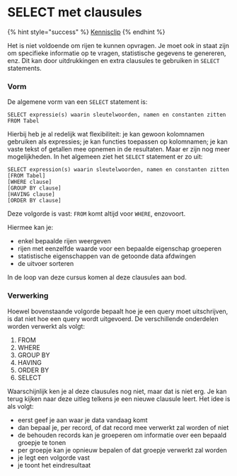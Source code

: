 # SELECT met clausules

{% hint style="success" %}
[Kennisclip](https://ap.cloud.panopto.eu/Panopto/Pages/Viewer.aspx?id=3e0ba6f3-fc38-4dec-950e-adc5007c0443)
{% endhint %}

Het is niet voldoende om rijen te kunnen opvragen. Je moet ook in staat zijn om specifieke informatie op te vragen, statistische gegevens te genereren, enz. Dit kan door uitdrukkingen en extra clausules te gebruiken in `SELECT` statements.

### Vorm

De algemene vorm van een `SELECT` statement is:

```
SELECT expressie(s) waarin sleutelwoorden, namen en constanten zitten FROM Tabel
```

Hierbij heb je al redelijk wat flexibiliteit: je kan gewoon kolomnamen gebruiken als expressies; je kan functies toepassen op kolomnamen; je kan vaste tekst of getallen mee opnemen in de resultaten. Maar er zijn nog meer mogelijkheden. In het algemeen ziet het `SELECT` statement er zo uit:

```
SELECT expression(s) waarin sleutelwoorden, namen en constanten zitten
[FROM Tabel]
[WHERE clause]
[GROUP BY clause]
[HAVING clause]
[ORDER BY clause]
```

Deze volgorde is vast: `FROM` komt altijd voor `WHERE`, enzovoort.

Hiermee kan je:

* enkel bepaalde rijen weergeven
* rijen met eenzelfde waarde voor een bepaalde eigenschap groeperen
* statistische eigenschappen van de getoonde data afdwingen
* de uitvoer sorteren

In de loop van deze cursus komen al deze clausules aan bod.

### Verwerking

Hoewel bovenstaande volgorde bepaalt hoe je een query moet uitschrijven, is dat niet hoe een query wordt uitgevoerd. De verschillende onderdelen worden verwerkt als volgt:

1. FROM
2. WHERE
3. GROUP BY
4. HAVING
5. ORDER BY
6. SELECT

Waarschijnlijk ken je al deze clausules nog niet, maar dat is niet erg. Je kan terug kijken naar deze uitleg telkens je een nieuwe clausule leert. Het idee is als volgt:

* eerst geef je aan waar je data vandaag komt
* dan bepaal je, per record, of dat record mee verwerkt zal worden of niet
* de behouden records kan je groeperen om informatie over een bepaald groepje te tonen
* per groepje kan je opnieuw bepalen of dat groepje verwerkt zal worden
* je legt een volgorde vast
* je toont het eindresultaat
